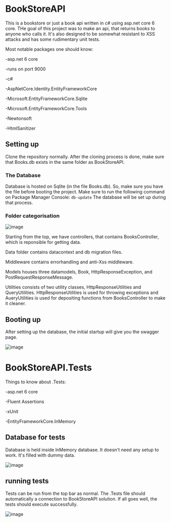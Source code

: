 # BookStoreAPI
This is a bookstore or just a book api written in c# using asp.net core 6 core. THe goal of this project was to make an api, that returns books to anyone who calls it. It's also designed to be somewhat resistant to XSS attacks and has some rudimentary unit tests.

Most notable packages one should know:
 
 -asp.net 6 core
 
 -runs on port 9000
 
 -c#
 
 -AspNetCore.Identity.EntityFrameworkCore
 
 -Microsoft.EntityFrameworkCore.Sqlite
 
 -Microsoft.EntityFrameworkCore.Tools
 
 -Newtonsoft
 
 -HtmlSanitizer 

## Setting up
Clone the repository normally. After the cloning process is done, make sure that Books.db exists in the same folder as BookStoreAPI. 

### The Database
Database is hosted on Sqlite (in the file Books.db). So, make sure you have the file before booting the project. Make sure to run the following command on Package Manager Console:
```db-update```
The database will be set up during that process.

### Folder categorisation

![image](https://github.com/n0laja00/BookStoreAPI/assets/73889850/2619f2e3-dee4-4ad9-97db-4df83f033929)

Starting from the top, we have controllers, that contains BooksController, which is reponsible for getting data. 

Data folder contains datacontext and db migration files. 

Middleware contains errorhandling and anti-Xss middleware. 

Models houses three datamodels, Book, HttpResponseException, and PostRequestResponseMessage.

Utilities consists of two utility classes, HttpResponseUtilities and QueryUtilities. HttpResponseUtilities is used for throwing exceptions and AueryUtilities is used for depositing functions from BooksController to make it cleaner.


## Booting up 
After setting up the database, the initial startup will give you the swagger page. 

![image](https://github.com/n0laja00/BookStoreAPI/assets/73889850/643c62a6-29e8-4bb7-acb3-8479bc08ae6a)

# BookStoreAPI.Tests

 Things to know about .Tests:
 
 -asp.net 6 core
 
 -Fluent Assertions
 
 -xUnit
 
 -EntityFrameworkCore.InMemory

 ## Database for tests
 Database is held inside InMemory database. It doesn't need any setup to work. It's filled with dummy data. 

 ![image](https://github.com/n0laja00/BookStoreAPI/assets/73889850/988eb9e5-2d33-48ea-bc27-2f35d7d1ae41)

## running tests
Tests can be run from the top bar as normal. The .Tests file should automatically a connection to BookStoreAPI solution. If all goes well, the tests should execute successfully.

![image](https://github.com/n0laja00/BookStoreAPI/assets/73889850/75624d3d-01df-44c7-8ea6-3c71e2fa0144)

